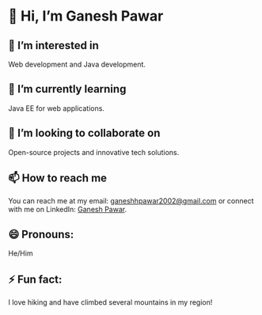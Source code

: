 # 👋 Hi, I’m Ganesh Pawar

## 👀 I’m interested in 
Web development and Java development.

## 🌱 I’m currently learning 
Java EE for web applications.

## 💞️ I’m looking to collaborate on 
Open-source projects and innovative tech solutions.

## 📫 How to reach me 
You can reach me at my email: ganeshhpawar2002@gmail.com or connect with me on LinkedIn: [Ganesh Pawar](https://www.linkedin.com/in/ganesh-pawar-362883232/).

## 😄 Pronouns: 
He/Him

## ⚡ Fun fact: 
I love hiking and have climbed several mountains in my region!

